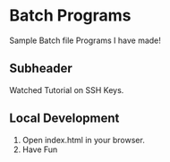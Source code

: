 # Batch Programs

Sample Batch file Programs I have made!

## Subheader

Watched Tutorial on SSH Keys.

## Local Development

1. Open index.html in your browser.
2. Have Fun

